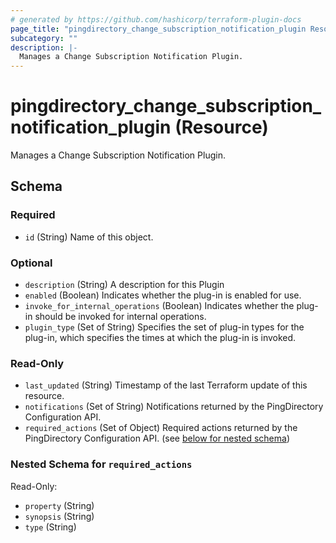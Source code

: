 ```yaml
---
# generated by https://github.com/hashicorp/terraform-plugin-docs
page_title: "pingdirectory_change_subscription_notification_plugin Resource - terraform-provider-pingdirectory"
subcategory: ""
description: |-
  Manages a Change Subscription Notification Plugin.
---
```


# pingdirectory_change_subscription_notification_plugin (Resource)

Manages a Change Subscription Notification Plugin.



<!-- schema generated by tfplugindocs -->
## Schema

### Required

- `id` (String) Name of this object.

### Optional

- `description` (String) A description for this Plugin
- `enabled` (Boolean) Indicates whether the plug-in is enabled for use.
- `invoke_for_internal_operations` (Boolean) Indicates whether the plug-in should be invoked for internal operations.
- `plugin_type` (Set of String) Specifies the set of plug-in types for the plug-in, which specifies the times at which the plug-in is invoked.

### Read-Only

- `last_updated` (String) Timestamp of the last Terraform update of this resource.
- `notifications` (Set of String) Notifications returned by the PingDirectory Configuration API.
- `required_actions` (Set of Object) Required actions returned by the PingDirectory Configuration API. (see [below for nested schema](#nestedatt--required_actions))

<a id="nestedatt--required_actions"></a>
### Nested Schema for `required_actions`

Read-Only:

- `property` (String)
- `synopsis` (String)
- `type` (String)


